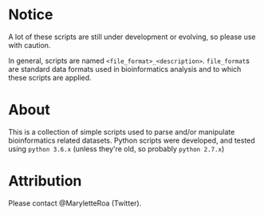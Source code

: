 # Notice
A lot of these scripts are still under development or evolving, so please use with caution.

In general, scripts are named `<file_format>_<description>`. `file_format`s are standard data formats used in bioinformatics analysis and to which these scripts are applied.

# About
This is a collection of simple scripts used to parse and/or manipulate bioinformatics related datasets. Python scripts were developed, and tested using `python 3.6.x` (unless they're old, so probably `python 2.7.x`)

# Attribution
Please contact @MaryletteRoa (Twitter).


